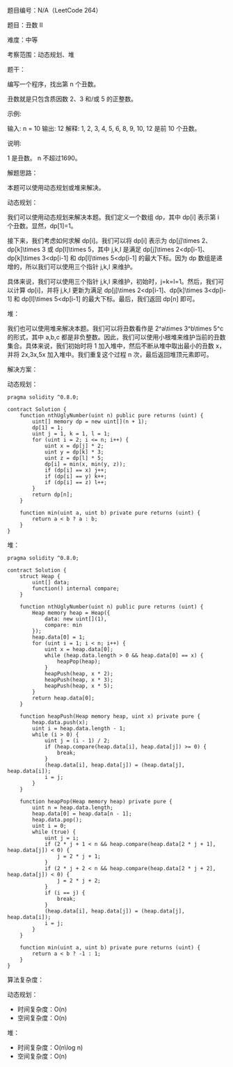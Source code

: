 题目编号：N/A（LeetCode 264）

题目：丑数 II

难度：中等

考察范围：动态规划、堆

题干：

编写一个程序，找出第 n 个丑数。

丑数就是只包含质因数 2、3 和/或 5 的正整数。

示例:

输入: n = 10
输出: 12
解释: 1, 2, 3, 4, 5, 6, 8, 9, 10, 12 是前 10 个丑数。

说明:  

1 是丑数。
n 不超过1690。

解题思路：

本题可以使用动态规划或堆来解决。

动态规划：

我们可以使用动态规划来解决本题。我们定义一个数组 dp，其中 dp[i] 表示第 i 个丑数。显然，dp[1]=1。

接下来，我们考虑如何求解 dp[i]。我们可以将 dp[i] 表示为 dp[j]\times 2、dp[k]\times 3 或 dp[l]\times 5，其中 j,k,l 是满足 dp[j]\times 2<dp[i-1]、dp[k]\times 3<dp[i-1] 和 dp[l]\times 5<dp[i-1] 的最大下标。因为 dp 数组是递增的，所以我们可以使用三个指针 j,k,l 来维护。

具体来说，我们可以使用三个指针 j,k,l 来维护，初始时，j=k=l=1。然后，我们可以计算 dp[i]，并将 j,k,l 更新为满足 dp[j]\times 2<dp[i-1]、dp[k]\times 3<dp[i-1] 和 dp[l]\times 5<dp[i-1] 的最大下标。最后，我们返回 dp[n] 即可。

堆：

我们也可以使用堆来解决本题。我们可以将丑数看作是 2^a\times 3^b\times 5^c 的形式，其中 a,b,c 都是非负整数。因此，我们可以使用小根堆来维护当前的丑数集合。具体来说，我们初始时将 1 加入堆中，然后不断从堆中取出最小的丑数 x，并将 2x,3x,5x 加入堆中。我们重复这个过程 n 次，最后返回堆顶元素即可。

解决方案：

动态规划：

```solidity
pragma solidity ^0.8.0;

contract Solution {
    function nthUglyNumber(uint n) public pure returns (uint) {
        uint[] memory dp = new uint[](n + 1);
        dp[1] = 1;
        uint j = 1, k = 1, l = 1;
        for (uint i = 2; i <= n; i++) {
            uint x = dp[j] * 2;
            uint y = dp[k] * 3;
            uint z = dp[l] * 5;
            dp[i] = min(x, min(y, z));
            if (dp[i] == x) j++;
            if (dp[i] == y) k++;
            if (dp[i] == z) l++;
        }
        return dp[n];
    }
    
    function min(uint a, uint b) private pure returns (uint) {
        return a < b ? a : b;
    }
}
```

堆：

```solidity
pragma solidity ^0.8.0;

contract Solution {
    struct Heap {
        uint[] data;
        function() internal compare;
    }
    
    function nthUglyNumber(uint n) public pure returns (uint) {
        Heap memory heap = Heap({
            data: new uint[](1),
            compare: min
        });
        heap.data[0] = 1;
        for (uint i = 1; i < n; i++) {
            uint x = heap.data[0];
            while (heap.data.length > 0 && heap.data[0] == x) {
                heapPop(heap);
            }
            heapPush(heap, x * 2);
            heapPush(heap, x * 3);
            heapPush(heap, x * 5);
        }
        return heap.data[0];
    }
    
    function heapPush(Heap memory heap, uint x) private pure {
        heap.data.push(x);
        uint i = heap.data.length - 1;
        while (i > 0) {
            uint j = (i - 1) / 2;
            if (heap.compare(heap.data[i], heap.data[j]) >= 0) {
                break;
            }
            (heap.data[i], heap.data[j]) = (heap.data[j], heap.data[i]);
            i = j;
        }
    }
    
    function heapPop(Heap memory heap) private pure {
        uint n = heap.data.length;
        heap.data[0] = heap.data[n - 1];
        heap.data.pop();
        uint i = 0;
        while (true) {
            uint j = i;
            if (2 * j + 1 < n && heap.compare(heap.data[2 * j + 1], heap.data[j]) < 0) {
                j = 2 * j + 1;
            }
            if (2 * j + 2 < n && heap.compare(heap.data[2 * j + 2], heap.data[j]) < 0) {
                j = 2 * j + 2;
            }
            if (i == j) {
                break;
            }
            (heap.data[i], heap.data[j]) = (heap.data[j], heap.data[i]);
            i = j;
        }
    }
    
    function min(uint a, uint b) private pure returns (uint) {
        return a < b ? -1 : 1;
    }
}
```

算法复杂度：

动态规划：

- 时间复杂度：O(n)
- 空间复杂度：O(n)

堆：

- 时间复杂度：O(n\log n)
- 空间复杂度：O(n)